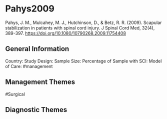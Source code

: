 # Pahys2009
Pahys, J. M., Mulcahey, M. J., Hutchinson, D., & Betz, R. R. (2009). Scapular stabilization in patients with spinal cord injury. J Spinal Cord Med, 32(4), 389-397. https://doi.org/10.1080/10790268.2009.11754408 

## General Information
Country: 
Study Design: 
Sample Size: 
Percentage of Sample with SCI:
Model of Care: #management 

## Management Themes
#Surgical 

## Diagnostic Themes
